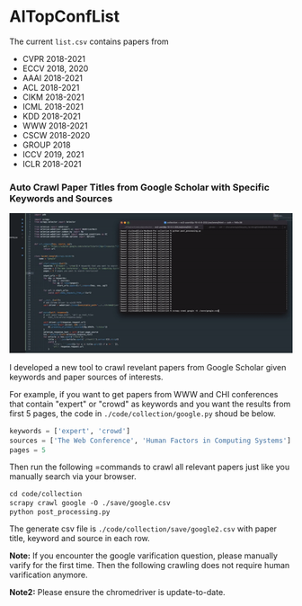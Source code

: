 # AITopConfList
The current `list.csv` contains papers from

- CVPR 2018-2021
- ECCV 2018, 2020
- AAAI 2018-2021
- ACL 2018-2021
- CIKM 2018-2021
- ICML 2018-2021
- KDD 2018-2021
- WWW 2018-2021 
- CSCW 2018-2020
- GROUP 2018
- ICCV 2019, 2021
- ICLR 2018-2021

### Auto Crawl Paper Titles from Google Scholar with Specific Keywords and Sources

![ezgif-1-4dfdf44652](./ezgif-1-4dfdf44652.gif)

I developed a new tool to crawl revelant papers from Google Scholar given keywords and paper sources of interests.

For example, if you want to get papers from WWW and CHI conferences that contain "expert" or "crowd" as keywords and you want the results from first 5 pages, the code in `./code/collection/google.py` shoud be below.

```python
keywords = ['expert', 'crowd']
sources = ['The Web Conference', 'Human Factors in Computing Systems']
pages = 5
```

Then run the following =commands to crawl all relevant papers just like you manually search via your browser.

```shell
cd code/collection
scrapy crawl google -O ./save/google.csv
python post_processing.py
```

The generate csv file is `./code/collection/save/google2.csv` with paper title, keyword and source in each row.

**Note:** If you encounter the google varification question, please manually varify for the first time. Then the following crawling does not require human varification anymore.

**Note2:** Please ensure the chromedriver is update-to-date.
